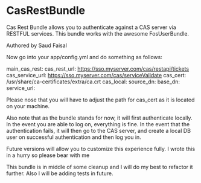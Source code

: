 CasRestBundle
=============

Cas Rest Bundle allows you to authenticate against a CAS server via RESTFUL services. This bundle works with the awesome FosUserBundle.


 Authored by Saud Faisal


Now go into your app/config.yml and do something as follows:

main_cas_rest:
    cas_rest_url: https://sso.myserver.com/cas/restapi/tickets
    cas_service_url: https://sso.myserver.com/cas/serviceValidate
    cas_cert: /usr/share/ca-certificates/extra/ca.crt
    cas_local:
    source_dn: 
    base_dn:
    service_url:


Please nose that you will have to adjust the path for cas_cert as it is located on your machine. 

Also note that as the bundle stands for now, it will first authenticate locally. In the event you are able to log on, everything is fine. 
In the event that the authentication fails, it will then go to the CAS server, and create a local DB user on successful authentication and then log you in. 

Future versions will allow you to customize this experience fully. I wrote this in a hurry so please bear with me 



This bundle is in middle of some cleanup and I will do my best to refactor it further. Also I will be adding tests in future. 

